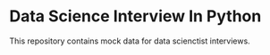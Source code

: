 # Data Science Interview In Python

This repository contains mock data for data scienctist interviews. 
